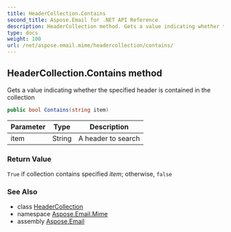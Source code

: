 ```yaml
---
title: HeaderCollection.Contains
second_title: Aspose.Email for .NET API Reference
description: HeaderCollection method. Gets a value indicating whether the specified header is contained in the collection
type: docs
weight: 100
url: /net/aspose.email.mime/headercollection/contains/
---
```

## HeaderCollection.Contains method

Gets a value indicating whether the specified header is contained in the collection

```csharp
public bool Contains(string item)
```

| Parameter | Type | Description |
| --- | --- | --- |
| item | String | A header to search |

### Return Value

`True` if collection contains specified *item*; otherwise, `false`

### See Also

* class [HeaderCollection](../)
* namespace [Aspose.Email.Mime](../../headercollection/)
* assembly [Aspose.Email](../../../)


